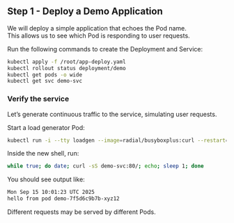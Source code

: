 ## Step 1 - Deploy a Demo Application

We will deploy a simple application that echoes the Pod name.  
This allows us to see which Pod is responding to user requests.

Run the following commands to create the Deployment and Service:

```bash
kubectl apply -f /root/app-deploy.yaml
kubectl rollout status deployment/demo
kubectl get pods -o wide
kubectl get svc demo-svc
```

### Verify the service

Let’s generate continuous traffic to the service, simulating user requests.

Start a load generator Pod:
```bash
kubectl run -i --tty loadgen --image=radial/busyboxplus:curl --restart=Never -- /bin/sh
```
Inside the new shell, run:
```bash
while true; do date; curl -sS demo-svc:80/; echo; sleep 1; done
```
You should see output like:
```bash
Mon Sep 15 10:01:23 UTC 2025
hello from pod demo-7f5d6c9b7b-xyz12
```
Different requests may be served by different Pods.